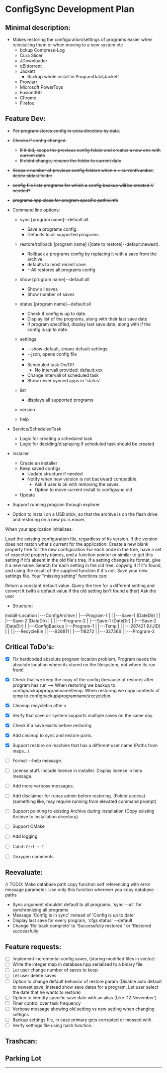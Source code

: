 # ConfigSync Development Plan



## Minimal description:
 - Makes restoring the configuration/settings of programs easier when reinstalling them or when moving to a new system etc
    - bckup Compress-Log
    - Cura Slicer
    - JDownloader
    - qBittorrent
    - Jackett
        - Backup whole install in ProgramData\Jackett
    - Prowlarr
    - Microsoft PowerToys
    - Fusion360
    - Chrome
    - Firefox



## Feature Dev:

- ~~Per program stores config in extra directory by date.~~
- ~~Checks if config changed.~~
    - ~~If it did, keeps the previous config folder and creates a new one with current date~~
    - ~~If didnt change, rename the folder to current date~~
- ~~Keeps x number of previous config folders when x = currentNumber, delete oldest folder~~
- ~~config file lists programs for which a config backup will be created // needed?~~
- ~~programs.hpp class for program specific paths/info~~

- Command line options:
    + sync [program name]--default:all.
        - Save a programs config.
        - Defaults to all supported programs.
        
    + restore/rollback [program name] ([date to restore]--default:newest).
        - Rollback a programs config by replacing it with a save from the archive.
        - defaults to most recent save.
        - --All restores all programs config

    + show [program name]--default:all
        - Show all saves
        - Show number of saves 


    + status [program name]--default:all
        - Check if config is up to date.
        - Display list of the programs, along with their last save date
        - If program specified, display last save date, along with if the config is up to date.
        

    + settings
        - --show-default, shows default settings.
        - --json, opens config file
        - 
        - Scheduled task On/Off
            - No intervall provided: default:xxx
        - Change Intervall of scheduled task
        - Show never synced apps in 'status'
    
    + list
        - displays all supported programs
    
    + version
    + help
    
        
- Service/ScheduledTask
    - Logic for creating a scheduled task
    - Logic for deciding/displaying if scheduled task should be created

- Installer
    - Create an installer
    - Keep saved configs
        - Update structure if needed
        - Notify when new version is not backward compatible. 
            - Ask if user is ok with removing the saves.
            - Option to move current install to configsync.old
    - Update

- Support running program through explorer

- Option to install on a USB stick, so that the archive is on the flash drive and restoring on a new pc is easier.



When your application initializes:

Load the existing configuration file, regardless of its version.
If the version does not match what's current for the application:
Create a new blank property tree for the new configuration
For each node in the tree, have a set of expected property names, and a function pointer or similar to get this setting if it's absent in the old file's tree. If a setting changes its format, give it a new name.
Search for each setting in the old tree, copying it if it's found, and using the result of the supplied function if it's not.
Save your new settings file.
Your "missing setting" functions can:

Return a constant default value.
Query the tree for a different setting and convert it (with a default value if the old setting isn't found either)
Ask the user


- Structure:

Install-Location
    |---ConfigArchive
    |    |---Program-1
    |    |    |---Save-1 (DateDir)
    |    |    |---Save-2 (DateDir)
    |    |
    |    |---Program-2
    |       |---Save-1 (DateDir)
    |       |---Save-2 (DateDir)
    |
    |---ConfigBackup
        |---Program-1
        |   |---Temp
        |   |   |---287421 (UUID)
        |   |
        |   |---RecycleBin
        |       |---928811
        |       |---118272
        |       |---327366
        |
        |---Program-2

            

## Critical ToDo's:
- [x] Fix hardcoded absolute program location problem. Program needs the absolute location where its stored on the filesystem, not where its run from!
- [x] Check that we keep the copy of the config (because of restore) after program has run --> When restoring we backup to configbackup\programname\temp\. When restoring we copy contents of temp to configbackup\programname\recyclebin.
- [x] Cleanup recyclebin after x
- [x] Verify that save dir system supports multiple saves on the same day.
- [x] Check if a save exists before restoring 
- [x] Add cleanup to sync and restore parts.
- [x] Support restore on machine that has a different user name (Paths from maps...)
- [ ] Format --help message.
- [ ] License stuff. Include license in installer. Display license in help message.
- [ ] Add more verbose messages.
- [ ] Add disclaimer for runas admin before restoring. (Folder access) (something like, may require running from elevated command prompt)
- [ ] Support pointing to existing Archive during installation (Copy existing Archive to installation directory).
- [ ] Support CMake
- [ ] Add logging
- [ ] Catch `Ctrl + C`
- [ ] Doxygen comments



## Reevaluate:

// TODO: Make database path copy function self referencing with error message parameter. Use only this function wherever you copy database paths
- Sync argument shouldnt default to all programs. 'sync --all' for synchronizing all programs
- Message 'Config is in sync' instead of 'Config is up to date'
- Display last save for every program, 'cfgs status' --default 
- Change 'Rollback complete' to 'Successfully restored <program name>' or 'Restored <programname> successfully'



## Feature requests:

- [ ] Implement incremental config saves, (storing modified files in vector)
- [ ] Write the integer map in database.hpp serialized to a binary file. 
- [ ] Let user change number of saves to keep
- [ ] Let user delete saves
- [ ] Option to change default behavior of restore param (Disable auto default to newest save, instead show save dates for a program. Let user select the date that he wants to restore)
- [ ] Option to identify specific save date with an alias (Like '12.November')
- [ ] Finer control over task frequency
- [ ] Verbose message showing old setting vs new setting when changing settigns
- [ ] Backup settings file, in case primary gets corrupted or messed with.
- [ ] Verify settings file using hash function.

## Trashcan:

<!-- - Combine show and status arguments' -->
<!-- The following commands are available -->
<!-- 
restore config:
    - ~~Check if current config exists~~
    - ~~Create backup of current config:~~
        - ~~move any existing items inside the ConfigBackup\\program\\temp directory to ConfigBackup\\program\\RecycleBin~~
        - ~~copy C:\\program\\configPath to programs ConfigBackup\\program\\temp directory, name with UUID or pseudo random value.~~
    - ~~Copy each directory in ConfigArchive\\program\\newestDate\\ to its corresponding C:\\program\\configPath directory. Overwrite existing files.~~
    - On Error, 
        - ~~copy each directory in ConfigBackup\\program\\temp to its corresponfing C:\\program\\configPath (using UUID). Overwrite existing files.~~
        - ~~move backup inside the ConfigBackup\\program\\temp directory to ConfigBackup\\program\\RecycleBin~~
    - On Success: 
        - ~~move backup inside the ConfigBackup\\program\\temp directory to ConfigBackup\\program\\RecycleBin~~
        - ~~If RecycleBin has more than x number of items, delete x number of oldest items in RecycleBin directory.~~
        - ~~Inform user that config was restored successfully~~ -->



## Parking Lot
<!-- 
    std::cout << "ConfigSync (JW-Coreutils) " << VERSION << std::endl;
        std::cout << "Copyright (C) 2024 - Jason Weber" << std::endl;
        std::cout << "usage: cfgs [OPTIONS]... [PROGRAM]\n" << std::endl;
        std::cout << std::endl;
        std::cout << "The following commands are available:" << std::endl;
        std::cout << "sync [PROGRAM]            Synchronize configuration files of the specified program.";
        std::cout << "sync --all                Synchronize configuration files of all supported programs.";
        std::cout << "restore [PROGRAM] [DATE]  Restore configuration files of the specified program, date.";
        std::cout << "restore --all             Restore configuration files of all supported programs.";
        std::cout << "status [PROGRAM]          Display synchronization state. (Default: all)";
        

        
    else if(std::string(argv[1]) == "help" || std::string(argv[1]) == "--help" || std::string(argv[1]) == "-h"){ // Help message param
        std::cout << "ConfigSync (JW-Coreutils) " << VERSION << std::endl;
        std::cout << "Copyright (C) 2024 - Jason Weber" << std::endl;
        std::cout << "The Config-Synchronizer utility enables syncing and restoring of programs configuration files.\n" << std::endl;
        std::cout << "usage: cfgs [command] [options]\n" << std::endl;
        std::cout << "The following commands are available:" << std::endl;
        std::cout << "sync [program]        Synchronize a program."
        std::exit(EXIT_SUCCESS);



    if(argc <= 1){
        std::cout << "This program is currently CLI only.\nPlease open a command prompt or powershell window and run it from there.\n";
        std::this_thread::sleep_for(std::chrono::milliseconds(5000));
        std::exit(EXIT_SUCCESS);
    }
    // @section program run through explorer
    // Get programconfig
    programconfig jackett("Jackett", exePath.generic_string());
    std::vector<std::string> jackettPaths = jackett.getFilePaths();

    programconfig prowlarr("Prowlarr", exePath.generic_string());
    std::vector<std::string> prowlarrPaths = prowlarr.getFilePaths();

    programconfig qbittorrent("qBittorrent", exePath.generic_string());
    std::vector<std::string> qbittorrentPaths = qbittorrent.getFilePaths();


    if(std::filesystem::exists(jackett.get_archive_path())){
        // something
    }
    else{
        std::filesystem::create_directories(jackett.get_archive_path());
        // Make first backup
    }

    if(std::filesystem::exists(prowlarr.get_archive_path())){
        // 
    }
    else{
        std::filesystem::create_directories(prowlarr.get_archive_path());
    }

    if(std::filesystem::exists(qbittorrent.get_archive_path())){
        // 
    }
    else{
        std::filesystem::create_directories(qbittorrent.get_archive_path());
    }

+++
if(path_check(jackettPaths) == 1){ //Program paths verified
                analyzer configAnalyzer(jackettPaths, "Jackett", exePath);

                if(configAnalyzer.is_identical_config()){ // Config identical    
                    std::cout << "Jackett config did not change, updating save date..." << std::endl;

                    std::filesystem::path newestPath = configAnalyzer.get_newest_backup_path();
                    std::filesystem::rename(newestPath, newestPath.parent_path().string() + "\\" + synchronizer::ymd_date()); // Update name of newest save dir

                }
                else{ // Config changed
                    std::cout << "Jackett config changed.\nSynchronizing Jackett..." << std::endl;
                    synchronizer sync(jackettPaths, "Jackett", exePath);

                    if(sync.copy_config(jackett.get_archive_path().string(), synchronizer::ymd_date()) == 0){
                        std::cerr << "Error synchronizing Jackett." << std::endl;
                    }
                }
            }
 -->
-------------------------------------------------